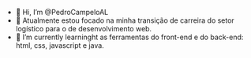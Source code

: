 - 👋 Hi, I’m @PedroCampeloAL  
- 👀 Atualmente estou focado na minha transição de carreira do setor logístico para o de desenvolvimento web.
- 🌱 I’m currently learninght  as ferramentas do front-end e do back-end: html, css, javascript e java.

<!---
PedroCampeloAL/PedroCampeloAL is a ✨ special ✨ repository because its `README.md` (this file) appears on your GitHub profile.
You can click the Preview link to take a look at your changes.
--->
